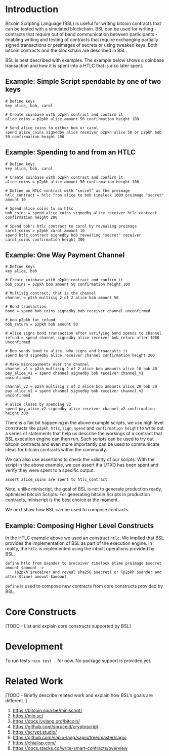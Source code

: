 
# Introduction

Bitcoin Scripting Language (BSL) is useful for writing bitcoin
contracts that can be tested with a simulated blockchain. BSL can be
used for writing contracts that require out of band communication
between participants - enabling writing and testing of contracts that
require exchanging partially signed transactions or preimages of
secrets or using tweaked keys. Both bitcoin contracts and the
blockchain are described in BSL.

BSL is best described with examples. The example below shows a
coinbase transaction and how it is spent into a HTLC that is also
later spent.

## Example: Simple Script spendable by one of two keys

```
# Define keys
key alice, bob, carol

# Create coinbase with p2pkh contract and confirm it
alice_coins = p2pkh alice amount 50 confirmation height 100

# Send alice coins to either bob or carol
spend alice_coins signedby alice receiver p2pkh alice 50 or p2pkh bob 50 confirmation height 200
```

## Example: Spending to and from an HTLC

```
# Define keys
key alice, bob, carol

# Create coinbase with p2pkh contract and confirm it
alice_coins = p2pkh alice amount 50 confirmation height 100

# Define an HTLC contract with "secret" as the preimage
htlc_contract = htlc from alice to bob timelock 1000 preimage "secret" amount 10

# Spend alice coins to an htlc
bob_coins = spend alice_coins signedby alice receiver htlc_contract confirmation height 200

# Spend bob's htlc contract to carol by revealing preimage
carol_coins = p2pkh carol amount 10
spend htlc_contract signedby bob revealing "secret" receiver carol_coins confirmation height 300
```

## Example: One Way Payment Channel

```
# Define keys
key alice, bob

# Create coinbase with p2pkh contract and confirm it
bob_coins = p2pkh bob amount 50 confirmation height 100

# Multisig contract, that is the channel
channel = p2sh multisig 2 of 2 alice bob amount 50

# Bond transaction
bond = spend bob_coins signedby bob receiver channel unconfirmed

# bob p2pkh for refund
bob_return = p2pkh bob amount 50

# Alice signs bond transaction after verifying bond spends to channel
refund = spend channel signedby alice receiver bob_return after 1000 unconfirmed

# Bob sends bond to alice, who signs and broadcasts it
spend bond signedby alice receiver channel confirmation height 200 

# Make micropayments over the channel
channel_v1 = p2sh multisig 2 of 2 alice bob amounts alice 10 bob 40
pay_alice_v1 = spend channel signedby bob receiver channel_v1 unconfirmed

channel_v2 = p2sh multisig 2 of 2 alice bob amounts alice 20 bob 30
pay_alice_v2 = spend channel signedby bob receiver channel_v2 unconfirmed

# alice closes by spending v2
spend pay_alice_v2 signedby alice receiver channel_v2 confirmation height 300	
```

There is a fair bit happening in the above example scripts, we use
high level constructs like `p2pkh`, `htlc`, `sign`, `spend` and
`confirmation height` to write out a series of statements that help us
describe the workings of a contract that BSL execution engine can then
run. Such scripts can be used to try out bitcoin contracts and even
more importantly can be used to communicate ideas for bitcoin contracts
within the community.

We can also use assertions to check the validity of our scripts. With
the script in the above example, we can assert if a UTXO has been
spent and verify they were spent to a specific output.

```
assert alice_coins are spent to htlc_contract
```

Note, unlike miniscript, the goal of BSL is not to generate production
ready, optimised bitcoin Scripts. For generating bitcoin Scripts in
production contracts, miniscript is the best choice at the moment.

We next show how BSL can be used to compose contracts.

## Example: Composing Higher Level Constructs

In the HTLC example above we used an construct `htlc`. We implied that
BSL provides the implementation of BSL as part of the execution
engine. In reality, the `htlc` is implemented using the inbuilt
operations provided by BSL.

```
define htlc from $sender to $receiver timelock $time preimage $secret amount $amount ->
	(p2pkh $receiver and reveal sha256 $secret) or (p2pkh $sender and after $time) amount $amount
```

`define` is used to compose new contracts from core constructs provided by BSL.


# Core Constructs

[TODO - List and explain core constructs supported by BSL]


# Development

To run tests `raco test .` for now. No package support is provided yet.

# Related Work

[TODO - Briefly describe related work and explain how BSL's goals are different. ]


1. https://bitcoin.sipa.be/miniscript/
2. https://min.sc/
3. https://docs.ivylang.org/bitcoin/
4. https://github.com/spruceid/cryptoscript
5. https://scrypt.studio/
6. https://github.com/sapio-lang/sapio/tree/master/sapio
7. https://chialisp.com/
8. https://docs.stacks.co/write-smart-contracts/overview
